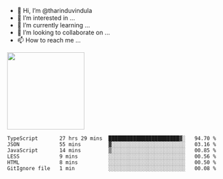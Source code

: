 - 👋 Hi, I’m @tharinduvindula
- 👀 I’m interested in ...
- 🌱 I’m currently learning ...
- 💞️ I’m looking to collaborate on ...
- 📫 How to reach me ...

<!---
tharinduvindula/tharinduvindula is a ✨ special ✨ repository because its `README.md` (this file) appears on your GitHub profile.
You can click the Preview link to take a look at your changes.
--->

<img height="180em" src="https://github-readme-stats.vercel.app/api?username=tharinduvindula&show_icons=true&hide_border=false&&count_private=true&include_all_commits=true" />


<!--START_SECTION:waka-->

```text
TypeScript       27 hrs 29 mins  ███████████████████████▓░   94.70 %
JSON             55 mins         ▓░░░░░░░░░░░░░░░░░░░░░░░░   03.16 %
JavaScript       14 mins         ▒░░░░░░░░░░░░░░░░░░░░░░░░   00.85 %
LESS             9 mins          ░░░░░░░░░░░░░░░░░░░░░░░░░   00.56 %
HTML             8 mins          ░░░░░░░░░░░░░░░░░░░░░░░░░   00.50 %
GitIgnore file   1 min           ░░░░░░░░░░░░░░░░░░░░░░░░░   00.08 %
```

<!--END_SECTION:waka-->
